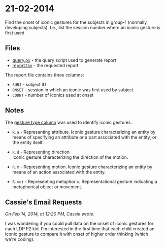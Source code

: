 # 21-02-2014 

Find the onset of iconic gestures for the subjects in group-1 (normally developing subjects).  I.e., list the session number where an iconic gesture is first used.


## Files

* [query.py](query.py) - the query script used to generate report
* [report.tsv](report.tsv) - the requested report

The report file contains three columns:

* `SUBJ` - subject ID
* `ONSET` - session in which an iconic was first used by subject
* `COUNT` - number of iconics used at onset


## Notes

The [gesture type column](http://joyrexus.spc.uchicago.edu/ldp/docs/specs/transcript/columns/g_type.html) was used to identify iconic gestures.

* `R.a` - Representing attribute. 
  Iconic gesture characterizing an entity by means of specifying an 
  attribute or a part associated with the entity, or the entity itself.

* `R.d` - Representing direction.  
  Iconic gesture characterizing the direction of the motion.

* `R.m` -  Representing motion.
  Iconic gesture characterizing an entity by means of an action associated 
  with the entity.

* `R.met` - Representing metaphoric.
  Representational gesture indicating a metaphorical object or movement.


## Cassie's Email Requests

*On Feb 14, 2014, at 12:20 PM, Cassie wrote:*

I was wondering if you could pull data on the onset of iconic gestures for each LDP P2 kid. I'm interested in the first time that each child created an iconic gesture to compare it with onset of higher order thinking (which we're coding). 
